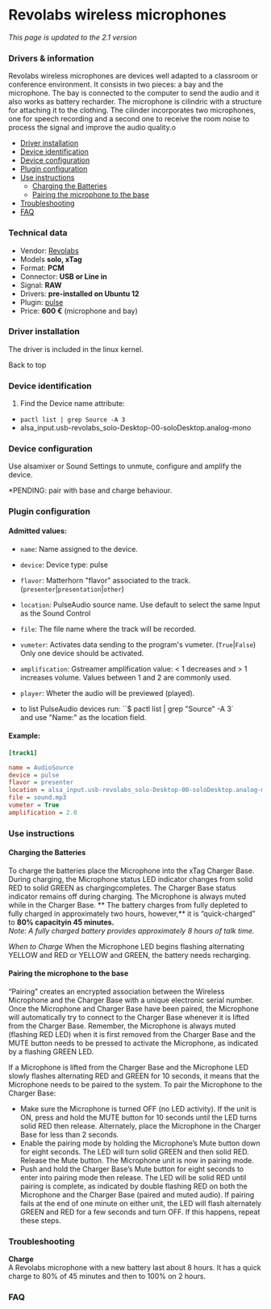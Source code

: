 Revolabs wireless microphones
=============================

*This page is updated to the 2.1 version*

### Drivers & information
Revolabs wireless microphones are devices well adapted to a classroom or conference environment. It consists in two pieces: a bay and the microphone.
The bay is connected to the computer to send the audio and it also works as battery recharder.
The microphone is cilindric with a structure for attaching it to the clothing. The cilinder incorporates two microphones, one for speech recording and a second one to receive the room noise to process the signal and improve the audio quality.o

* [Driver installation](#driver-installation)
* [Device identification](#device-identification)
* [Device configuration](#device-configuration)
* [Plugin configuration](#plugin-configuration)
* [Use instructions](#use-instructions)
  * [Charging the Batteries](#charging-the-batteries)
  * [Pairing the microphone to the base](#pairing-the-microphone-to-the-base)
* [Troubleshooting](#troubleshooting)
* [FAQ](#faq)

### Technical data
* Vendor: [Revolabs](http://www.revolabs.com/)
* Models **solo, xTag**
* Format: **PCM**
* Connector: **USB or Line in**
* Signal: **RAW**
* Drivers: **pre-installed on Ubuntu 12**
* Plugin: [pulse](../Pulse.md)
* Price: **600 €** (microphone and bay)

### Driver installation
The driver is included in the linux kernel.

Back to top
### Device identification
1. Find the Device name attribute:
  * `pactl list | grep Source -A 3`
  * alsa_input.usb-revolabs_solo-Desktop-00-soloDesktop.analog-mono

### Device configuration
Use alsamixer or Sound Settings to unmute, configure and amplify the device.

*PENDING: pair with base and charge behaviour.


### Plugin configuration
#### Admitted values:
* `name`: Name assigned to the device.
* `device`: Device type: pulse
* `flavor`: Matterhorn "flavor" associated to the track. (`presenter`|`presentation`|`other`)
* `location`: PulseAudio source name. Use default to select the same Input as the Sound Control
* `file`: The file name where the track will be recorded.
* `vumeter`: Activates data sending to the program's vumeter. (`True`|`False`) Only one device should be activated.
* `amplification`: Gstreamer amplification value: < 1 decreases and > 1 increases volume. Values between 1 and 2 are commonly used.
* `player`: Wheter the audio will be previewed (played).

* to list PulseAudio devices run: ``$ pactl list | grep "Source" -A 3`  
and use "Name:" as the location field.

#### Example:
```ini
[track1]

name = AudioSource
device = pulse
flavor = presenter
location = alsa_input.usb-revolabs_solo-Desktop-00-soloDesktop.analog-mono
file = sound.mp3
vumeter = True
amplification = 2.0
```
### Use instructions
#### Charging the Batteries
To charge the batteries place the Microphone into the xTag Charger Base. During charging, the Microphone status LED indicator
changes from solid RED to solid GREEN as chargingcompletes. The Charger Base status indicator remains off during charging. The Microphone is always muted while in the Charger Base. **  The battery charges from fully depleted to fully charged in approximately two hours, however,** it is “quick-charged” to **80% capacityin 45 minutes.**  
_Note: A fully charged battery provides approximately 8 hours of talk time._

*When to Charge*
When the Microphone LED begins flashing alternating YELLOW and RED or YELLOW and GREEN, the battery needs recharging.

#### Pairing the microphone to the base
“Pairing” creates an encrypted association between the Wireless Microphone and the Charger Base with a unique electronic serial number. Once the Microphone and Charger Base have been paired, the Microphone will automatically try to connect to the Charger Base whenever it is lifted from the Charger Base. Remember, the Microphone is always muted (flashing RED LED) when it is first removed from the Charger Base and the MUTE button needs to be pressed to activate the Microphone, as indicated by a flashing GREEN LED.

If a Microphone is lifted from the Charger Base and the Microphone LED slowly flashes alternating RED and GREEN for 10 seconds, it means that the Microphone needs to be paired to the system. To pair the Microphone to the Charger Base:
* Make sure the Microphone is turned OFF (no LED activity). If the unit is ON, press and hold the MUTE button for 10 seconds until the LED turns
solid RED then release. Alternately, place the Microphone in the Charger Base for less than 2 seconds.
* Enable the pairing mode by holding the Microphone’s Mute button down for eight seconds. The LED will turn solid GREEN and then solid
RED. Release the Mute button. The Microphone unit is now in pairing mode.
* Push and hold the Charger Base’s Mute button for eight seconds to enter into pairing mode then release. The LED will be solid RED until pairing is
complete, as indicated by double flashing RED on both the Microphone and the Charger Base (paired and muted audio). If pairing fails at the end of one
minute on either unit, the LED will flash alternately GREEN and RED for a few seconds and turn OFF. If this happens, repeat these steps.

### Troubleshooting
**Charge**  
A Revolabs microphone with a new battery last about 8 hours. It has a quick charge to 80% of 45 minutes and then to 100% on 2 hours.

### FAQ
